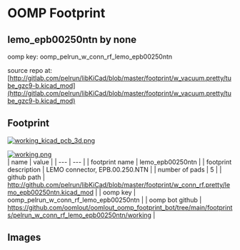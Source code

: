# OOMP Footprint  
## lemo_epb00250ntn  by none  
  
oomp key: oomp_pelrun_w_conn_rf_lemo_epb00250ntn  
  
source repo at: [http://gitlab.com/pelrun/libKiCad/blob/master/footprint/w_vacuum.pretty/tube_gzc9-b.kicad_mod](http://gitlab.com/pelrun/libKiCad/blob/master/footprint/w_vacuum.pretty/tube_gzc9-b.kicad_mod)  
## Footprint  
  
[![working_kicad_pcb_3d.png](working_kicad_pcb_3d_600.png)](working_kicad_pcb_3d.png)  
  
[![working.png](working_600.png)](working.png)  
| name | value | 
| --- | --- | 
| footprint name | lemo_epb00250ntn | 
| footprint description | LEMO connector, EPB.00.250.NTN | 
| number of pads | 5 | 
| github path | http://github.com/pelrun/libKiCad/blob/master/footprint/w_conn_rf.pretty/lemo_epb00250ntn.kicad_mod | 
| oomp key | oomp_pelrun_w_conn_rf_lemo_epb00250ntn | 
| oomp bot github | https://github.com/oomlout/oomlout_oomp_footprint_bot/tree/main/footprints/pelrun_w_conn_rf_lemo_epb00250ntn/working | 
## Images  
